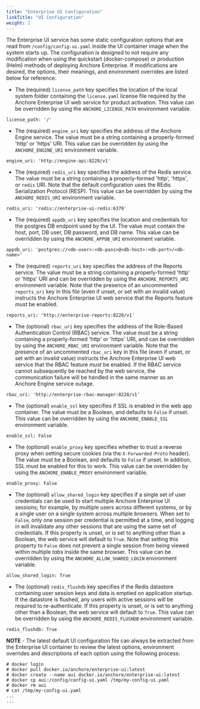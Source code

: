 ```yaml
---
title: "Enterprise UI Configuration"
linkTitle: "UI Configuration"
weight: 2
---
```


The Enterprise UI service has some static configuration options that are read from `/config/config-ui.yaml` inside the UI container image when the system starts up.  The configuration is designed to not require any modification when using the quickstart (docker-compose) or production (Helm) methods of deploying Anchore Enterprise.  If modifications are desired, the options, their meanings, and environment overrides are listed below for reference.

* The (required) `license_path` key specifies the location of the local system folder containing the `license.yaml` license file required by the Anchore Enterprise UI web service for product activation. This value can be overridden by using the `ANCHORE_LICENSE_PATH` environment variable.
```
license_path: '/'
```

* The (required) `engine_uri` key specifies the address of the Anchore Engine service. The value must be a string containing a properly-formed 'http' or 'https' URI.  This value can be overridden by using the `ANCHORE_ENGINE_URI` environment variable.
```
engine_uri: 'http://engine-api:8228/v1'
```

* The (required) `redis_uri` key specifies the address of the Redis service. The value must be a string containing a properly-formed 'http', 'https', or `redis` URI. Note that the default configuration uses the REdis Serialization Protocol (RESP). This value can be overridden by using the `ANCHORE_REDIS_URI` environment variable.
```
redis_uri: 'redis://enterprise-ui-redis:6379'
```

* The (required) `appdb_uri` key specifies the location and credentials for the postgres DB endpoint used by the UI.  The value must contain the host, port, DB user, DB password, and DB name. This value can be overridden by using the `ANCHORE_APPDB_URI` environment  variable.
```
appdb_uri: 'postgres://<db-user>:<db-pass>@<db-host>:<db-port>/<db-name>'
```

* The (required) `reports_uri` key specifies the address of the Reports service. The value must be a string containing a properly-formed 'http' or 'https' URI and can be overridden by using the `ANCHORE_REPORTS_URI` environment variable.  Note that the presence of an uncommented `reports_uri` key in this file (even if unset, or set with an invalid value) instructs the Anchore Enterprise UI web service that the Reports feature *must* be enabled.
```
reports_uri: 'http://enterprise-reports:8228/v1'
```

* The (optional) `rbac_uri` key specifies the address of the Role-Based Authentication Control (RBAC) service. The value must be a string containing a properly-formed 'http' or 'https' URI, and can be overridden by using the
`ANCHORE_RBAC_URI` environment variable. Note that the presence of an uncommented `rbac_uri` key in this file (even if unset, or set with an invalid value) instructs the Anchore Enterprise UI web service that the RBAC feature *must* be enabled. If the RBAC service cannot subsequently be reached by the web service, the communication failure will be handled in the same manner as an Anchore Engine service outage.
```
rbac_uri: 'http://enterprise-rbac-manager:8228/v1'
```

* The (optional) `enable_ssl` key specifies if SSL is enabled in the web app container. The value must be a Boolean, and defaults to `False` if unset. This value can be overridden by using the `ANCHORE_ENABLE_SSL` environment variable.
```
enable_ssl: False
```


* The (optional) `enable_proxy` key specifies whether to trust a reverse proxy when setting secure cookies (via the `X-Forwarded-Proto` header). The value must be a  Boolean, and defaults to `False` if unset. In addition, SSL must be enabled for this to work. This value can be overridden by using the `ANCHORE_ENABLE_PROXY` environment variable.
```
enable_proxy: False
```

* The (optional) `allow_shared_login` key specifies if a single set of user credentials can be used to start multiple Anchore Enterprise UI sessions; for example, by multiple users across different systems, or by a single user on a single system across multiple browsers. When set to `False`, only one session per credential is permitted at a time, and logging in will invalidate any other sessions that are using the same set of credentials. If this property is unset, or is set to anything other than a Boolean, the web service will default to `True`. Note that setting this property to `False` does not prevent a single session from being viewed within multiple *tabs* inside the same browser. This value can be overridden by using the `ANCHORE_ALLOW_SHARED_LOGIN` environment variable.
```
allow_shared_login: True
```

* The (optional) `redis_flushdb` key specifies if the Redis datastore containing
user session keys and data is emptied on application startup. If the datastore
is flushed, any users with active sessions will be required to re-authenticate.
If this property is unset, or is set to anything other than a Boolean, the web
service will default to `True`.
This value can be overridden by using the `ANCHORE_REDIS_FLUSHDB` environment
variable.
```
redis_flushdb: True
```

**NOTE** - The latest default UI configuration file can always be extracted from the Enterprise UI container to review the latest options, environment overrides and descriptions of each option using the following process:

```
# docker login
# docker pull docker.io/anchore/enterprise-ui:latest
# docker create --name aui docker.io/anchore/enterprise-ui:latest
# docker cp aui:/config/config-ui.yaml /tmp/my-config-ui.yaml
# docker rm aui
# cat /tmp/my-config-ui.yaml
...
...

```